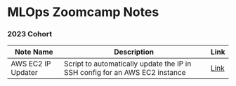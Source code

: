 # MLOps Zoomcamp Notes

### 2023 Cohort


| Note Name | Description | Link |
| --- | --- | --- |
| AWS EC2 IP Updater | Script to automatically update the IP in SSH config for an AWS EC2 instance | [Link](update_ssh_config.md) |
